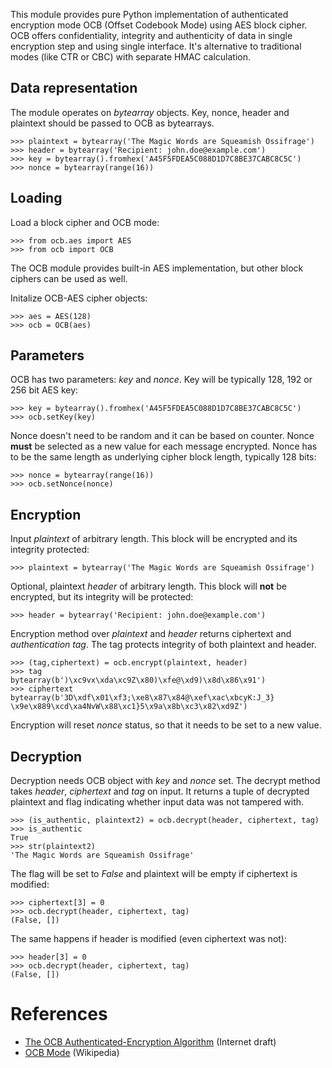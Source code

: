 This module provides pure Python implementation of authenticated encryption mode OCB (Offset Codebook Mode) using AES block cipher. OCB offers confidentiality, integrity and authenticity of data in single encryption step and using single interface. It's alternative to traditional modes (like CTR or CBC) with separate HMAC calculation.

Data representation
-------------------
The module operates on _bytearray_ objects. Key, nonce, header and plaintext should be passed to OCB as bytearrays. 

	>>> plaintext = bytearray('The Magic Words are Squeamish Ossifrage')
	>>> header = bytearray('Recipient: john.doe@example.com')
	>>> key = bytearray().fromhex('A45F5FDEA5C088D1D7C8BE37CABC8C5C')
	>>> nonce = bytearray(range(16))
	
Loading
-------
Load a block cipher and OCB mode:

	>>> from ocb.aes import AES
	>>> from ocb import OCB

The OCB module provides built-in AES implementation, but other block ciphers can be used as well. 

Initalize OCB-AES cipher objects:

	>>> aes = AES(128)
	>>> ocb = OCB(aes)

Parameters
----------
OCB has two parameters: _key_ and _nonce_. Key will be typically 128, 192 or 256 bit AES key: 

	>>> key = bytearray().fromhex('A45F5FDEA5C088D1D7C8BE37CABC8C5C')
	>>> ocb.setKey(key)

Nonce doesn't need to be random and it can be based on counter. Nonce **must** be selected as a new value for each message encrypted. Nonce has to be the same length as underlying cipher block length, typically 128 bits:

	>>> nonce = bytearray(range(16))
	>>> ocb.setNonce(nonce)
		
Encryption
----------
Input _plaintext_ of arbitrary length. This block will be encrypted and its integrity protected:

	>>> plaintext = bytearray('The Magic Words are Squeamish Ossifrage')
	
Optional, plaintext _header_ of arbitrary length. This block will **not** be encrypted, but its integrity will be protected:

	>>> header = bytearray('Recipient: john.doe@example.com')

Encryption method over _plaintext_ and _header_ returns ciphertext and _authentication tag_. The tag protects integrity of both plaintext and header.

	>>> (tag,ciphertext) = ocb.encrypt(plaintext, header)
	>>> tag
	bytearray(b')\xc9vx\xda\xc9Z\x80)\xfe@\xd9)\x8d\x86\x91')
	>>> ciphertext
	bytearray(b'3D\xdf\x01\xf3;\xe8\x87\x84@\xef\xac\xbcyK:J_3} \x9e\x889\xcd\xa4NvW\x88\xc1}5\x9a\x8b\xc3\x82\xd9Z')

Encryption will reset _nonce_ status, so that it needs to be set to a new value.

Decryption
----------
Decryption needs OCB object with _key_ and _nonce_ set. The decrypt method takes _header_, _ciphertext_ and _tag_ on input. It returns a tuple of decrypted plaintext and flag indicating whether input data was not tampered with. 
	
	>>> (is_authentic, plaintext2) = ocb.decrypt(header, ciphertext, tag)
	>>> is_authentic
	True
	>>> str(plaintext2)
	'The Magic Words are Squeamish Ossifrage'

The flag will be set to _False_ and plaintext will be empty if ciphertext is modified:

	>>> ciphertext[3] = 0
	>>> ocb.decrypt(header, ciphertext, tag)
	(False, [])

The same happens if header is modified (even ciphertext was not):

	>>> header[3] = 0
	>>> ocb.decrypt(header, ciphertext, tag)
	(False, [])

References
==========
* [The OCB Authenticated-Encryption Algorithm](http://datatracker.ietf.org/doc/draft-krovetz-ocb/?include_text=1) (Internet draft)
* [OCB Mode](http://en.wikipedia.org/wiki/OCB_mode) (Wikipedia)